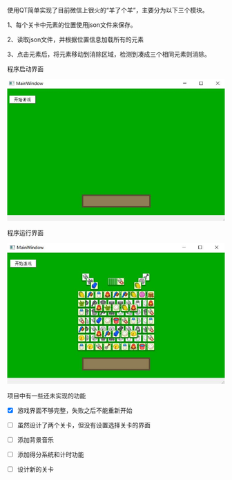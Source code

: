 使用QT简单实现了目前微信上很火的“羊了个羊”，主要分为以下三个模块。

1、每个关卡中元素的位置使用json文件来保存。

2、读取json文件，并根据位置信息加载所有的元素

3、点击元素后，将元素移动到消除区域，检测到凑成三个相同元素则消除。

程序启动界面

<img src="./image/main.png" alt="50%" style="zoom:80%;" />

程序运行界面

<img src="./image/play.png" alt="50%" style="zoom:80%;" />



项目中有一些还未实现的功能
- [x] 游戏界面不够完整，失败之后不能重新开始
- [ ] 虽然设计了两个关卡，但没有设置选择关卡的界面
- [ ] 添加背景音乐
- [ ] 添加得分系统和计时功能
- [ ] 设计新的关卡

